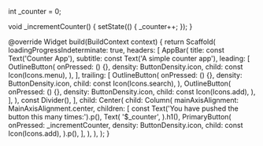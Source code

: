 int \_counter = 0;

void \_incrementCounter() {
setState(() {
\_counter++;
});
}

@override
Widget build(BuildContext context) {
return Scaffold(
loadingProgressIndeterminate: true,
headers: [
AppBar(
title: const Text('Counter App'),
subtitle: const Text('A simple counter app'),
leading: [
OutlineButton(
onPressed: () {},
density: ButtonDensity.icon,
child: const Icon(Icons.menu),
),
],
trailing: [
OutlineButton(
onPressed: () {},
density: ButtonDensity.icon,
child: const Icon(Icons.search),
),
OutlineButton(
onPressed: () {},
density: ButtonDensity.icon,
child: const Icon(Icons.add),
),
],
),
const Divider(),
],
child: Center(
child: Column(
mainAxisAlignment: MainAxisAlignment.center,
children: <Widget>[
const Text('You have pushed the button this many times:').p(),
Text(
'$_counter',
).h1(),
PrimaryButton(
onPressed: _incrementCounter,
density: ButtonDensity.icon,
child: const Icon(Icons.add),
).p(),
],
),
),
);
}
